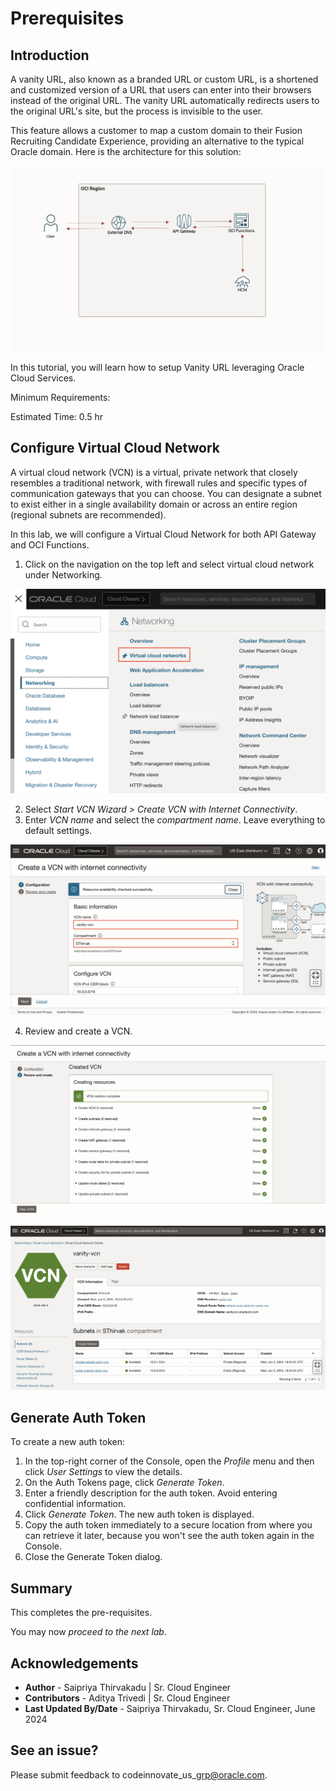 # Prerequisites

## **Introduction**

A vanity URL, also known as a branded URL or custom URL, is a shortened and customized version of a URL that users can enter into their browsers instead of the original URL. The vanity URL automatically redirects users to the original URL's site, but the process is invisible to the user. 

This feature allows a customer to map a custom domain to their Fusion Recruiting Candidate Experience, providing an alternative to the typical Oracle domain. Here is the architecture for this solution: 

![](images/pre-req-architecture.png " ")

In this tutorial, you will learn how to setup Vanity URL leveraging Oracle Cloud Services.

Minimum Requirements: 

Estimated Time: 0.5 hr

## **Configure Virtual Cloud Network**

A virtual cloud network (VCN) is a virtual, private network that closely resembles a traditional network, with firewall rules and specific types of communication gateways that you can choose. You can designate a subnet to exist either in a single availability domain or across an entire region (regional subnets are recommended). 

In this lab, we will configure a Virtual Cloud Network for both API Gateway and OCI Functions. 

1. Click on the navigation on the top left and select virtual cloud network under Networking.

![](images/pre-req-navigate-vcn.png " ")

2. Select *Start VCN Wizard > Create VCN with Internet Connectivity*.
3. Enter *VCN name* and select the *compartment name*. Leave everything to default settings. 

![](images/pre-req-vcn-details.png " ")

4. Review and create a VCN. 

![](images/pre-req-vcn-complete.png " ")

![](images/pre-req-vcn-final.png " ")

## **Generate Auth Token**

To create a new auth token:

1. In the top-right corner of the Console, open the *Profile* menu and then click *User Settings* to view the details.
2. On the Auth Tokens page, click *Generate Token*.
3. Enter a friendly description for the auth token. Avoid entering confidential information.
4. Click *Generate Token*. The new auth token is displayed.
5. Copy the auth token immediately to a secure location from where you can retrieve it later, because you won't see the auth token again in the Console.
6. Close the Generate Token dialog.

## **Summary**

This completes the pre-requisites. 

You may now *proceed to the next lab*.

## **Acknowledgements**

 - **Author** -  Saipriya Thirvakadu | Sr. Cloud Engineer 
 - **Contributors** - Aditya Trivedi | Sr. Cloud Engineer
 - **Last Updated By/Date** - Saipriya Thirvakadu, Sr. Cloud Engineer, June 2024

## See an issue?
Please submit feedback to codeinnovate\_us\_grp@oracle.com. 